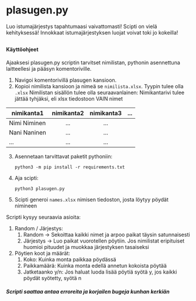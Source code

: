 # plasugen.py

Luo istumajärjestys tapahtumaasi vaivattomasti! Scipti on vielä
kehityksessä! Innokkaat istumajärjestyksen luojat voivat toki
jo kokeilla!

##


#### Käyttöohjeet

Ajaaksesi plasugen.py scriptin tarvitset nimilistan, pythonin
asennettuna laitteellesi  ja pääsyn komentoriville. 

1. Navigoi komentorivillä plasugen kansioon.
2. Kopioi nimilista kansioon ja nimeä se ```nimilista.xlsx```. Tyypin
tulee olla ```.xlsx``` Nimilistan sisällön tulee olla seuraavanlainen:
Nimikantarivi tulee jättää tyhjäksi, eli xlsx tiedostoon VAIN nimet 

| nimikanta1  | nimikanta2 |nimikanta3 |...
| ----------  |:----------:|:---------:|:-:
| Nimi Niminen|    ...     |    ...
| Nani Naninen|    ...     |    ...
|     ...     |    ...     |    ...
3. Asennetaan tarvittavat paketit pythoniin:
    ```
    python3 -m pip install -r requirements.txt
    ```

4. Aja scipti:

    ```
    python3 plasugen.py
    ```
5. Scipti generoi ```names.xlsx``` nimisen tiedoston, josta löytyy 
pöydät nimineen

Scripti kysyy seuraavia asioita:
1. Random / Järjestys:
    1. Random -> Sekoittaa kaikki nimet ja arpoo paikat
    täysin satunnaisesti
    2. Järjestys -> Luo paikat vuorotellen pöytiin. Jos nimilistat
    eripituiset huomioi pituudet ja muokkaa järjestyksen tasaiseksi
2. Pöytien koot ja määrät:
    1. Koko: Kuinka monta paikkaa pöydässä
    2. Paikkamäärä: Kuinka monta edellä annetun kokoista pöytää
    3. Jatketaanko y/n: Jos haluat luoda lisää pöytiä syötä y, 
    jos kaikki pöydät syötetty, syötä n

##### Scripti saattaa antaa erroreita ja korjailen bugeja kunhan kerkiän
    
    
    
    
    
    
    
    
    
    
    
